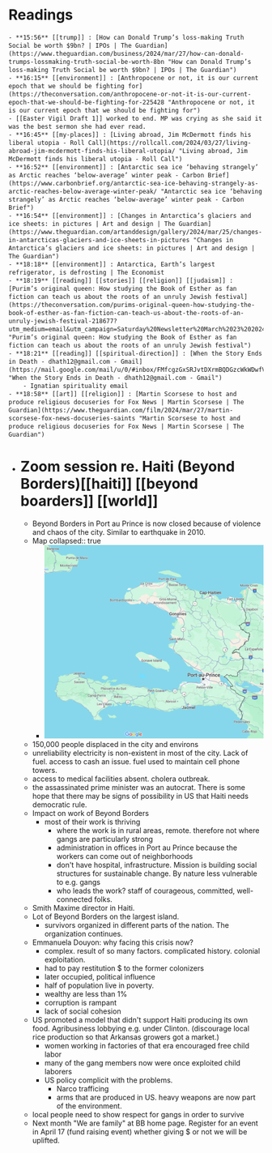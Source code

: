 # Readings
	- **15:56** [[trump]] : [How can Donald Trump’s loss-making Truth Social be worth $9bn? | IPOs | The Guardian](https://www.theguardian.com/business/2024/mar/27/how-can-donald-trumps-lossmaking-truth-social-be-worth-8bn "How can Donald Trump’s loss-making Truth Social be worth $9bn? | IPOs | The Guardian")
	- **16:15** [[environment]] : [Anthropocene or not, it is our current epoch that we should be fighting for](https://theconversation.com/anthropocene-or-not-it-is-our-current-epoch-that-we-should-be-fighting-for-225428 "Anthropocene or not, it is our current epoch that we should be fighting for")
	- [[Easter Vigil Draft 1]] worked to end. MP was crying as she said it was the best sermon she had ever read.
	- **16:45** [[my-places]] : [Living abroad, Jim McDermott finds his liberal utopia - Roll Call](https://rollcall.com/2024/03/27/living-abroad-jim-mcdermott-finds-his-liberal-utopia/ "Living abroad, Jim McDermott finds his liberal utopia - Roll Call")
	- **16:52** [[environment]] : [Antarctic sea ice ‘behaving strangely’ as Arctic reaches ‘below-average’ winter peak - Carbon Brief](https://www.carbonbrief.org/antarctic-sea-ice-behaving-strangely-as-arctic-reaches-below-average-winter-peak/ "Antarctic sea ice ‘behaving strangely’ as Arctic reaches ‘below-average’ winter peak - Carbon Brief")
	- **16:54** [[environment]] : [Changes in Antarctica’s glaciers and ice sheets: in pictures | Art and design | The Guardian](https://www.theguardian.com/artanddesign/gallery/2024/mar/25/changes-in-antarcticas-glaciers-and-ice-sheets-in-pictures "Changes in Antarctica’s glaciers and ice sheets: in pictures | Art and design | The Guardian")
	- **18:18** [[environment]] : Antarctica, Earth’s largest refrigerator, is defrosting | The Economist
	- **18:19** [[reading]] [[stories]] [[religion]] [[judaism]] : [Purim’s original queen: How studying the Book of Esther as fan fiction can teach us about the roots of an unruly Jewish festival](https://theconversation.com/purims-original-queen-how-studying-the-book-of-esther-as-fan-fiction-can-teach-us-about-the-roots-of-an-unruly-jewish-festival-218677?utm_medium=email&utm_campaign=Saturday%20Newsletter%20March%2023%202024&utm_content=Saturday%20Newsletter%20March%2023%202024+CID_cefec81663b9681f505a27ae463996f4&utm_source=campaign_monitor_us&utm_term=explains%20the%20surprising%20similarities "Purim’s original queen: How studying the Book of Esther as fan fiction can teach us about the roots of an unruly Jewish festival")
	- **18:21** [[reading]] [[spiritual-direction]] : [When the Story Ends in Death - dhath12@gmail.com - Gmail](https://mail.google.com/mail/u/0/#inbox/FMfcgzGxSRJvtDXrmBQDGzcWkWDwfVzn "When the Story Ends in Death - dhath12@gmail.com - Gmail")
		- Ignatian spirituality email
	- **18:58** [[art]] [[religion]] : [Martin Scorsese to host and produce religious docuseries for Fox News | Martin Scorsese | The Guardian](https://www.theguardian.com/film/2024/mar/27/martin-scorsese-fox-news-docuseries-saints "Martin Scorsese to host and produce religious docuseries for Fox News | Martin Scorsese | The Guardian")
- # Zoom session re. Haiti (Beyond Borders)[[haiti]] [[beyond boarders]] [[world]]
	- Beyond Borders in Port au Prince is now closed because of violence and chaos of the city. Similar to earthquake in 2010.
	- Map
	  collapsed:: true
		- ![image.png](../assets/image_1711583314032_0.png)
	- 150,000 people displaced in the city and environs
	- unreliability electricity is non-existent in most of the city. Lack of fuel. access to cash an issue. fuel used to maintain cell phone towers.
	- access to medical facilities absent. cholera outbreak.
	- the assassinated prime minister was an autocrat. There is some hope that there may be signs of possibility in US that Haiti needs democratic rule.
	- Impact on work of Beyond Borders
		- most of their work is thriving
			- where the work is in rural areas, remote. therefore not where gangs are particularly strong
			- administration in offices in Port au Prince because the workers can come out of neighborhoods
			- don't have hospital, infrastructure. Mission is building social structures for sustainable change. By nature less vulnerable to e.g. gangs
			- who leads the work? staff of courageous, committed, well-connected folks.
	- Smith Maxime director in Haiti.
	- Lot of Beyond Borders on the largest island.
		- survivors organized in different parts of the nation. The organization continues.
	- Emmanuela Douyon: why facing this crisis now?
		- complex. result of so many factors. complicated history. colonial exploitation.
		- had to pay restitution $ to the former colonizers
		- later occupied, political influence
		- half of population live in poverty.
		- wealthy are less than 1%
		- corruption is rampant
		- lack of social cohesion
	- US promoted a model that didn't support Haiti producing its own food. Agribusiness lobbying e.g. under Clinton. (discourage local rice production so that Arkansas growers got a market.)
		- women working in factories of that era encouraged free child labor
		- many of the gang members now were once exploited child laborers
		- US policy complicit with the problems.
			- Narco trafficing
			- arms that are produced in US. heavy weapons are now part of the environment.
	- local people need to show respect for gangs in order to survive
	- Next month "We are family" at BB home page. Register for an event in April 17 (fund raising event) whether giving $ or not we will be uplifted.